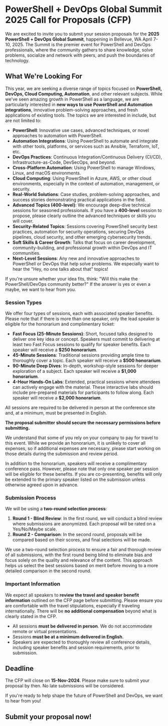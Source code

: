 # PowerShell + DevOps Global Summit 2025 Call for Proposals (CFP)

We are excited to invite you to submit your session proposals for the **2025 PowerShell + DevOps Global Summit**, happening in Bellevue, WA April 7-10, 2025. The Summit is the premier event for PowerShell and DevOps professionals, where the community gathers to share knowledge, solve problems, socialize and network with peers, and push the boundaries of technology.

## What We're Looking For

This year, we are seeking a diverse range of topics focused on **PowerShell, DevOps, Cloud Computing, Automation**, and other relevant subjects. While we've seen amazing growth in PowerShell as a language, we are particularly interested in **new ways to use PowerShell and Automation integrations**, innovative problem-solving approaches, and fresh applications of existing tools. The topics we are interested in include, but are not limited to:

- **PowerShell**: Innovative use cases, advanced techniques, or novel approaches to automation with PowerShell.
- **Automation Integrations**: Using PowerShell to automate and integrate with other tools, platforms, or services such as Ansible, Terraform, IoT, etc.
- **DevOps Practices**: Continuous Integration/Continuous Delivery (CI/CD), Infrastructure-as-Code, DevSecOps, and beyond.
- **Cross-Platform Automation**: Using PowerShell to manage Windows, Linux, and macOS environments.
- **Cloud Computing**: Using PowerShell in Azure, AWS, or other cloud environments, especially in the context of automation, management, or security.
- **Real-World Solutions**: Case studies, problem-solving approaches, and success stories demonstrating practical applications in the field.
- **Advanced Topics (400-level)**: We encourage deep-dive technical sessions for seasoned professionals. If you have a **400-level** session to propose, please clearly outline the advanced techniques or skills you will cover.
- **Security-Related Topics**: Sessions covering PowerShell security best practices, automation for security operations, securing DevOps pipelines, cloud security, and other emerging cybersecurity trends.
- **Soft Skills & Career Growth**: Talks that focus on career development, community-building, and professional growth within DevOps and IT communities.
- **Next-Level Sessions**: Any new and innovative approaches to PowerShell or DevOps that help solve problems. We especially want to hear the "Hey, no one talks about that" topics!

If you're unsure whether your idea fits, think: "Will this make the PowerShell/DevOps community better?" If the answer is yes or even a maybe, we want to hear from you.

### Session Types

We offer four types of sessions, each with associated speaker benefits. Please note that if there is more than one speaker, only the lead speaker is eligible for the honorarium and complimentary ticket:

- **Fast Focus (25-Minute Sessions)**: Short, focused talks designed to deliver one key idea or concept. Speakers must commit to delivering at least two Fast Focus sessions to qualify for speaker benefits. Each speaker will receive a **$250 honorarium**.
- **45-Minute Sessions**: Traditional sessions providing ample time to thoroughly cover a topic. Each speaker will receive a **$500 honorarium**.
- **90-Minute Deep Dives**: In-depth, workshop-style sessions for deeper exploration of a subject. Each speaker will receive a **$1,000 honorarium**.
- **4-Hour Hands-On Labs**: Extended, practical sessions where attendees can actively engage with the material. These interactive labs should include pre-prepared materials for participants to follow along. Each speaker will receive a **$2,000 honorarium**.

All sessions are required to be delivered in person at the conference site and, at a minimum, must be presented in English.

**The proposal submitter should secure the necessary permissions before submitting.**

We understand that some of you rely on your company to pay for travel to this event.  While we provide an honorarium, it is unlikely to cover all expenses, so if additional expenses are necessary, please start working on those details during the submission and review period.

In addition to the honorarium, speakers will receive a complimentary conference pass. However, please note that only one speaker per session will be eligible for these benefits. If you are co-presenting, benefits will only be extended to the primary speaker listed on the submission unless otherwise agreed upon in advance.

### Submission Process

We will be using a **two-round selection process**:

1. **Round 1 - Blind Review**: In the first round, we will conduct a blind review where submissions are anonymized. Each proposal will be rated on a Yes/No/Maybe scale.
2. **Round 2 - Comparison**: In the second round, proposals will be compared based on their scores, and final selections will be made.
 
We use a two-round selection process to ensure a fair and thorough review of all submissions, with the first round being blind to eliminate bias and focus solely on the quality and relevance of the content. This approach helps us select the best sessions based on merit before moving to a more detailed comparison in the second round.

### Important Information

We expect all speakers to **review the travel and speaker benefit information** outlined on the CFP page before submitting. Please ensure you are comfortable with the travel stipulations, especially if traveling internationally. There will be **no additional compensation** beyond what is clearly stated in the CFP.


- All sessions **must be delivered in person**. We do not accommodate remote or virtual presentations.
- Sessions **must be at a minimum delivered in English**.
- Speakers are expected to thoroughly review all conference details, including speaker benefits and session requirements, prior to submission. 

## Deadline

The CFP will close on **15-Nov-2024**. Please make sure to submit your proposal by then. No late submissions will be considered.


If you're ready to help shape the future of PowerShell and DevOps, we want to hear from you! 

## Submit your proposal now!
